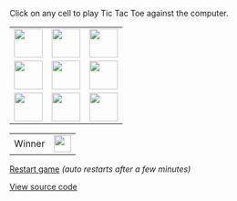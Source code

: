 Click on any cell to play Tic Tac Toe against the computer.

| | | |
| -- | -- | -- |
| [<img src="https://express.christianjuth.com/tic-tac-toe/tile?noFingerprint=true&x=0&y=0" width="50" />](https://express.christianjuth.com/tic-tac-toe/move?noFingerprint=true&redirect=https://github.com/christianjuth&x=0&y=0) | [<img src="https://express.christianjuth.com/tic-tac-toe/tile?noFingerprint=true&x=1&y=0" width="50" />](https://express.christianjuth.com/tic-tac-toe/move?noFingerprint=true&redirect=https://github.com/christianjuth&x=1&y=0) | [<img src="https://express.christianjuth.com/tic-tac-toe/tile?noFingerprint=true&x=2&y=0" width="50" />](https://express.christianjuth.com/tic-tac-toe/move?noFingerprint=true&redirect=https://github.com/christianjuth&x=2&y=0) |
| [<img src="https://express.christianjuth.com/tic-tac-toe/tile?noFingerprint=true&x=0&y=1" width="50" />](https://express.christianjuth.com/tic-tac-toe/move?noFingerprint=true&redirect=https://github.com/christianjuth&x=0&y=1) | [<img src="https://express.christianjuth.com/tic-tac-toe/tile?noFingerprint=true&x=1&y=1" width="50" />](https://express.christianjuth.com/tic-tac-toe/move?noFingerprint=true&redirect=https://github.com/christianjuth&x=1&y=1) | [<img src="https://express.christianjuth.com/tic-tac-toe/tile?noFingerprint=true&x=2&y=1" width="50" />](https://express.christianjuth.com/tic-tac-toe/move?noFingerprint=true&redirect=https://github.com/christianjuth&x=2&y=1) |
| [<img src="https://express.christianjuth.com/tic-tac-toe/tile?noFingerprint=true&x=0&y=2" width="50" />](https://express.christianjuth.com/tic-tac-toe/move?noFingerprint=true&redirect=https://github.com/christianjuth&x=0&y=2) | [<img src="https://express.christianjuth.com/tic-tac-toe/tile?noFingerprint=true&x=1&y=2" width="50" />](https://express.christianjuth.com/tic-tac-toe/move?noFingerprint=true&redirect=https://github.com/christianjuth&x=1&y=2) | [<img src="https://express.christianjuth.com/tic-tac-toe/tile?noFingerprint=true&x=2&y=2" width="50" />](https://express.christianjuth.com/tic-tac-toe/move?noFingerprint=true&redirect=https://github.com/christianjuth&x=2&y=2) |

| | |
| -- | -- |
| Winner | <img src="https://express.christianjuth.com/tic-tac-toe/winner?noFingerprint=true" width="30" /> |

[Restart game](https://express.christianjuth.com/tic-tac-toe/restart?noFingerprint=true&redirect=https://github.com/christianjuth) _(auto restarts after a few minutes)_

[View source code](https://github.com/christianjuth/express-monorepo/tree/main/projects/ticTacToe)
